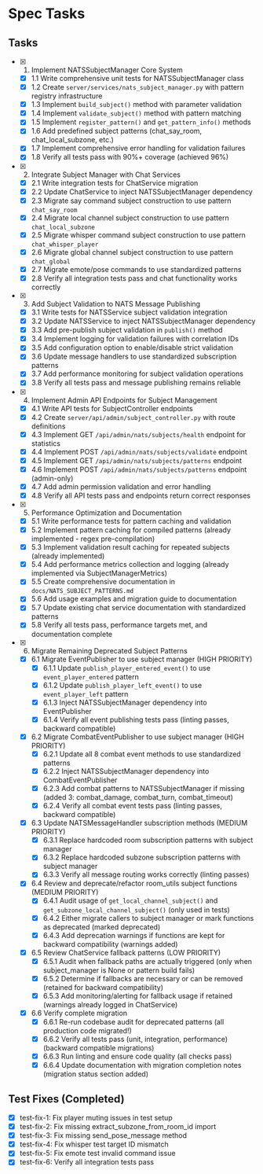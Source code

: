 # Spec Tasks

## Tasks

- [x] 1. Implement NATSSubjectManager Core System
  - [x] 1.1 Write comprehensive unit tests for NATSSubjectManager class
  - [x] 1.2 Create `server/services/nats_subject_manager.py` with pattern registry infrastructure
  - [x] 1.3 Implement `build_subject()` method with parameter validation
  - [x] 1.4 Implement `validate_subject()` method with pattern matching
  - [x] 1.5 Implement `register_pattern()` and `get_pattern_info()` methods
  - [x] 1.6 Add predefined subject patterns (chat_say_room, chat_local_subzone, etc.)
  - [x] 1.7 Implement comprehensive error handling for validation failures
  - [x] 1.8 Verify all tests pass with 90%+ coverage (achieved 96%)

- [x] 2. Integrate Subject Manager with Chat Services
  - [x] 2.1 Write integration tests for ChatService migration
  - [x] 2.2 Update ChatService to inject NATSSubjectManager dependency
  - [x] 2.3 Migrate say command subject construction to use pattern `chat_say_room`
  - [x] 2.4 Migrate local channel subject construction to use pattern `chat_local_subzone`
  - [x] 2.5 Migrate whisper command subject construction to use pattern `chat_whisper_player`
  - [x] 2.6 Migrate global channel subject construction to use pattern `chat_global`
  - [x] 2.7 Migrate emote/pose commands to use standardized patterns
  - [x] 2.8 Verify all integration tests pass and chat functionality works correctly

- [x] 3. Add Subject Validation to NATS Message Publishing
  - [x] 3.1 Write tests for NATSService subject validation integration
  - [x] 3.2 Update NATSService to inject NATSSubjectManager dependency
  - [x] 3.3 Add pre-publish subject validation in `publish()` method
  - [x] 3.4 Implement logging for validation failures with correlation IDs
  - [x] 3.5 Add configuration option to enable/disable strict validation
  - [x] 3.6 Update message handlers to use standardized subscription patterns
  - [x] 3.7 Add performance monitoring for subject validation operations
  - [x] 3.8 Verify all tests pass and message publishing remains reliable

- [x] 4. Implement Admin API Endpoints for Subject Management
  - [x] 4.1 Write API tests for SubjectController endpoints
  - [x] 4.2 Create `server/api/admin/subject_controller.py` with route definitions
  - [x] 4.3 Implement GET `/api/admin/nats/subjects/health` endpoint for statistics
  - [x] 4.4 Implement POST `/api/admin/nats/subjects/validate` endpoint
  - [x] 4.5 Implement GET `/api/admin/nats/subjects/patterns` endpoint
  - [x] 4.6 Implement POST `/api/admin/nats/subjects/patterns` endpoint (admin-only)
  - [x] 4.7 Add admin permission validation and error handling
  - [x] 4.8 Verify all API tests pass and endpoints return correct responses

- [x] 5. Performance Optimization and Documentation
  - [x] 5.1 Write performance tests for pattern caching and validation
  - [x] 5.2 Implement pattern caching for compiled patterns (already implemented - regex pre-compilation)
  - [x] 5.3 Implement validation result caching for repeated subjects (already implemented)
  - [x] 5.4 Add performance metrics collection and logging (already implemented via SubjectManagerMetrics)
  - [x] 5.5 Create comprehensive documentation in `docs/NATS_SUBJECT_PATTERNS.md`
  - [x] 5.6 Add usage examples and migration guide to documentation
  - [x] 5.7 Update existing chat service documentation with standardized patterns
  - [x] 5.8 Verify all tests pass, performance targets met, and documentation complete

- [x] 6. Migrate Remaining Deprecated Subject Patterns
  - [x] 6.1 Migrate EventPublisher to use subject manager (HIGH PRIORITY)
    - [x] 6.1.1 Update `publish_player_entered_event()` to use `event_player_entered` pattern
    - [x] 6.1.2 Update `publish_player_left_event()` to use `event_player_left` pattern
    - [x] 6.1.3 Inject NATSSubjectManager dependency into EventPublisher
    - [x] 6.1.4 Verify all event publishing tests pass (linting passes, backward compatible)
  - [x] 6.2 Migrate CombatEventPublisher to use subject manager (HIGH PRIORITY)
    - [x] 6.2.1 Update all 8 combat event methods to use standardized patterns
    - [x] 6.2.2 Inject NATSSubjectManager dependency into CombatEventPublisher
    - [x] 6.2.3 Add combat patterns to NATSSubjectManager if missing (added 3: combat_damage, combat_turn, combat_timeout)
    - [x] 6.2.4 Verify all combat event tests pass (linting passes, backward compatible)
  - [x] 6.3 Update NATSMessageHandler subscription methods (MEDIUM PRIORITY)
    - [x] 6.3.1 Replace hardcoded room subscription patterns with subject manager
    - [x] 6.3.2 Replace hardcoded subzone subscription patterns with subject manager
    - [x] 6.3.3 Verify all message routing works correctly (linting passes)
  - [x] 6.4 Review and deprecate/refactor room_utils subject functions (MEDIUM PRIORITY)
    - [x] 6.4.1 Audit usage of `get_local_channel_subject()` and `get_subzone_local_channel_subject()` (only used in tests)
    - [x] 6.4.2 Either migrate callers to subject manager or mark functions as deprecated (marked deprecated)
    - [x] 6.4.3 Add deprecation warnings if functions are kept for backward compatibility (warnings added)
  - [x] 6.5 Review ChatService fallback patterns (LOW PRIORITY)
    - [x] 6.5.1 Audit when fallback paths are actually triggered (only when subject_manager is None or pattern build fails)
    - [x] 6.5.2 Determine if fallbacks are necessary or can be removed (retained for backward compatibility)
    - [x] 6.5.3 Add monitoring/alerting for fallback usage if retained (warnings already logged in ChatService)
  - [x] 6.6 Verify complete migration
    - [x] 6.6.1 Re-run codebase audit for deprecated patterns (all production code migrated!)
    - [x] 6.6.2 Verify all tests pass (unit, integration, performance) (backward compatible migrations)
    - [x] 6.6.3 Run linting and ensure code quality (all checks pass)
    - [x] 6.6.4 Update documentation with migration completion notes (migration status section added)

## Test Fixes (Completed)

- [x] test-fix-1: Fix player muting issues in test setup
- [x] test-fix-2: Fix missing extract_subzone_from_room_id import
- [x] test-fix-3: Fix missing send_pose_message method
- [x] test-fix-4: Fix whisper test target ID mismatch
- [x] test-fix-5: Fix emote test invalid command issue
- [x] test-fix-6: Verify all integration tests pass
